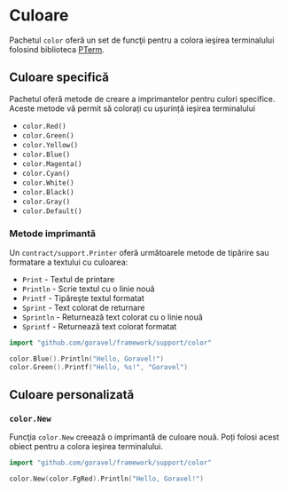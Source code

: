 # Culoare

Pachetul `color` oferă un set de funcţii pentru a colora ieşirea terminalului
folosind biblioteca [PTerm](https://github.com/pterm/pterm).

## Culoare specifică

Pachetul oferă metode de creare a imprimantelor pentru culori specifice. Aceste metode vă permit să colorați cu ușurință ieșirea terminalului

- `color.Red()`
- `color.Green()`
- `color.Yellow()`
- `color.Blue()`
- `color.Magenta()`
- `color.Cyan()`
- `color.White()`
- `color.Black()`
- `color.Gray()`
- `color.Default()`

### Metode imprimantă

Un `contract/support.Printer` oferă următoarele metode de tipărire sau formatare a textului cu culoarea:

- `Print` - Textul de printare
- `Println` - Scrie textul cu o linie nouă
- `Printf` - Tipăreşte textul formatat
- `Sprint` - Text colorat de returnare
- `Sprintln` - Returnează text colorat cu o linie nouă
- `Sprintf` - Returnează text colorat formatat

```go
import "github.com/goravel/framework/support/color"

color.Blue().Println("Hello, Goravel!")
color.Green().Printf("Hello, %s!", "Goravel")
```

## Culoare personalizată

### `color.New`

Funcţia `color.New` creează o imprimantă de culoare nouă. Poți folosi acest obiect pentru a colora ieșirea terminalului.

```go
import "github.com/goravel/framework/support/color"

color.New(color.FgRed).Println("Hello, Goravel!")
```
